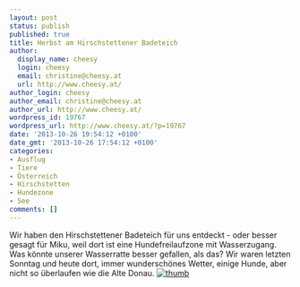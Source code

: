```yaml
---
layout: post
status: publish
published: true
title: Herbst am Hirschstettener Badeteich
author:
  display_name: cheesy
  login: cheesy
  email: christine@cheesy.at
  url: http://www.cheesy.at/
author_login: cheesy
author_email: christine@cheesy.at
author_url: http://www.cheesy.at/
wordpress_id: 19767
wordpress_url: http://www.cheesy.at/?p=19767
date: '2013-10-26 19:54:12 +0100'
date_gmt: '2013-10-26 17:54:12 +0100'
categories:
- Ausflug
- Tiere
- Österreich
- Hirschstetten
- Hundezone
- See
comments: []
---
```

Wir haben den Hirschstettener Badeteich für uns entdeckt - oder besser gesagt für Miku, weil dort ist eine Hundefreilaufzone mit Wasserzugang. Was könnte unserer Wasserratte besser gefallen, als das? Wir waren letzten Sonntag und heute dort, immer wunderschönes Wetter, einige Hunde, aber nicht so überlaufen wie die Alte Donau.
[![](http://www.cheesy.at/wp-content/uploads/thumb35.jpg "thumb")](http://www.cheesy.at/fotos/ausfluege/zwei-herbsttage-am-hirschstettener-badesee/ "Zwei Herbsttage am Hirschstettener Badesee")
